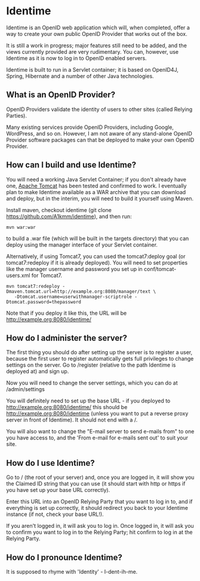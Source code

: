 Identime
========

Identime is an OpenID web application which will, when completed, offer a way
to create your own public OpenID Provider that works out of the box.

It is still a work in progress; major features still need to be added, and the
views currently provided are very rudimentary. You can, however, use Identime
as it is now to log in to OpenID enabled servers.

Identime is built to run in a Servlet container; it is based on OpenID4J,
Spring, Hibernate and a number of other Java technologies.

What is an OpenID Provider?
---------------------------

OpenID Providers validate the identity of users to other sites (called Relying
Parties).

Many existing services provide OpenID Providers, including Google, WordPress,
and so on. However, I am not aware of any stand-alone OpenID Provider software
packages can that be deployed to make your own OpenID Provider.

How can I build and use Identime?
---------------------------------

You will need a working Java Servlet Container; if you don't already have one,
[Apache Tomcat](http://tomcat.apache.org) has been tested and confirmed to work.
I eventually plan to make Identime available as a WAR archive that you can
download and deploy, but in the interim, you will need to build it yourself
using Maven.

Install maven, checkout identime (git clone https://github.com/A1kmm/identime), and then run:

    mvn war:war
    
to build a .war file (which will be built in the targets directory) that you
can deploy using the manager interface of your Servlet container.

Alternatively, if using Tomcat7, you can used the tomcat7:deploy goal (or
tomcat7:redeploy if it is already deployed). You will need to set properties
like the manager username and password you set up in conf/tomcat-users.xml
for Tomcat7.

    mvn tomcat7:redeploy -Dmaven.tomcat.url=http://example.org:8080/manager/text \
       -Dtomcat.username=userwithmanager-scriptrole -Dtomcat.password=thepassword

Note that if you deploy it like this, the URL will be http://example.org:8080/identime/

How do I administer the server?
-------------------------------

The first thing you should do after setting up the server is to register a user,
because the first user to register automatically gets full privileges to change
settings on the server. Go to /register (relative to the path Identime is
deployed at) and sign up.

Now you will need to change the server settings, which you can do at /admin/settings

You will definitely need to set up the base URL - if you deployed to http://example.org:8080/identime/
this should be http://example.org:8080/identime (unless you want to put a
reverse proxy server in front of Identime). It should not end with a /.

You will also want to change the "E-mail server to send e-mails from" to one
you have access to, and the 'From e-mail for e-mails sent out' to suit your
site.

How do I use Identime?
----------------------

Go to / (the root of your server) and, once you are logged in, it will show you
the Claimed ID string that you can use (it should start with http or https if
you have set up your base URL correctly).

Enter this URL into an OpenID Relying Party that you want to log in to, and if
everything is set up correctly, it should redirect you back to your Identime
instance (if not, check your base URL!).

If you aren't logged in, it will ask you to log in. Once logged in, it will ask
you to confirm you want to log in to the Relying Party; hit confirm to log in
at the Relying Party.
 
How do I pronounce Identime?
----------------------------
It is supposed to rhyme with 'Identity' - I-dent-ih-me.
